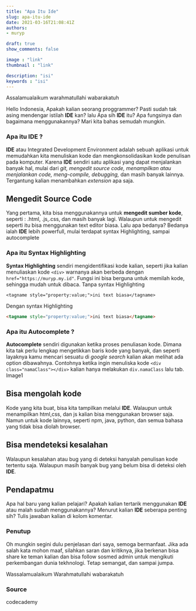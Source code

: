 ```yaml
---
title: "Apa Itu Ide"
slug: apa-itu-ide
date: 2021-03-16T21:08:41Z
authors:
- muryp

draft: true
show_comments: false

image : "link"
thumbnail : "link"

description: "isi"
keywords : "isi"
---
```

Assalamualaikum warahmatullahi wabarakatuh

Hello Indonesia, Apakah kalian seorang proggrammer? Pasti sudah tak asing mendengar istilah **IDE** kan? lalu Apa sih **IDE** itu? Apa fungsinya dan bagaimana menggunakannya? Mari kita bahas semudah mungkin. 

### Apa itu IDE ?
**IDE** atau Integrated Development Environment adalah sebuah aplikasi untuk memudahkan kita menuliskan kode dan mengkonsolidasikan kode penulisan pada komputer. Karena **IDE** sendiri satu aplikasi yang dapat menjalankan banyak hal, mulai dari *git, mengedit source code, menampilkan atau menjalankan code, meng-compile, debugging,* dan masih banyak lainnya. Tergantung kalian menambahkan *extension* apa saja.

## Mengedit Source Code
Yang pertama, kita bisa menggunakannya untuk **mengedit sumber kode**, seperti : .html, .js,.css, dan masih banyak lagi. Walaupun untuk mengedit seperti itu bisa menggunakan text editor biasa. Lalu apa bedanya? Bedanya ialah **IDE** lebih powerfull, mulai terdapat syntax Highlighting, sampai autocomplete

### Apa itu Syntax Highlighting
**Syntax Highlighting** sendiri mengidentifikasi kode kalian, seperti jika kalian menuliaskan kode `<div>` warnanya akan berbeda dengan `href="https://muryp.my.id"`. Fungsi ini bisa berguna untuk memilah kode, sehingga mudah untuk dibaca.
Tanpa syntax Highlighting
 ```
<tagname style="property:value;">ini text biasa</tagname>
```
Dengan syntax Highlighting
```html
<tagname style="property:value;">ini text biasa</tagname>
```

### Apa itu Autocomplete ?
**Autocomplete** sendiri digunakan ketika proses penuliasan kode. Dimana kita tak perlu lengkap mengetikkan baris kode yang banyak, dan seperti layaknya kamu mencari sesuatu di *google search* kalian akan melihat ada option dibawahnya. Contohnya ketika ingin menuliska kode `<div class="namaClass"></div>` kalian hanya melakukan  ```div.namaClass``` lalu tab.
Image1

## Bisa mengolah kode
Kode yang kita buat, bisa kita tampilkan melalui **IDE**. Walaupun untuk menampilkan html,css, dan js kalian bisa menggunakan browser saja. Namun untuk kode lainnya, seperti npm, java, python, dan semua bahasa yang tidak bisa diolah browser.

## Bisa mendeteksi kesalahan
Walaupun kesalahan atau bug yang di deteksi hanyalah penulisan kode tertentu saja. Walaupun masih banyak bug yang belum bisa di deteksi oleh **IDE**. 

## Pendapatmu
Apa hal baru yang kalian pelajari? Apakah kalian tertarik menggunakan **IDE** atau malah sudah menggunakannya? Menurut kalian **IDE** seberapa penting sih? Tulis jawaban kalian di kolom komentar.

### Penutup

Oh mungkin segini dulu penjelasan dari saya, semoga bermanfaat. Jika ada salah kata mohon maaf, silahkan saran dan kritiknya, jika berkenan bisa share ke teman kalian dan bisa follow sosmed admin untuk mengikuti perkembangan dunia tekhnologi. Tetap semangat, dan sampai jumpa.

Wassalamualaikum Warahmatullahi wabarakatuh

### Source 
codecademy